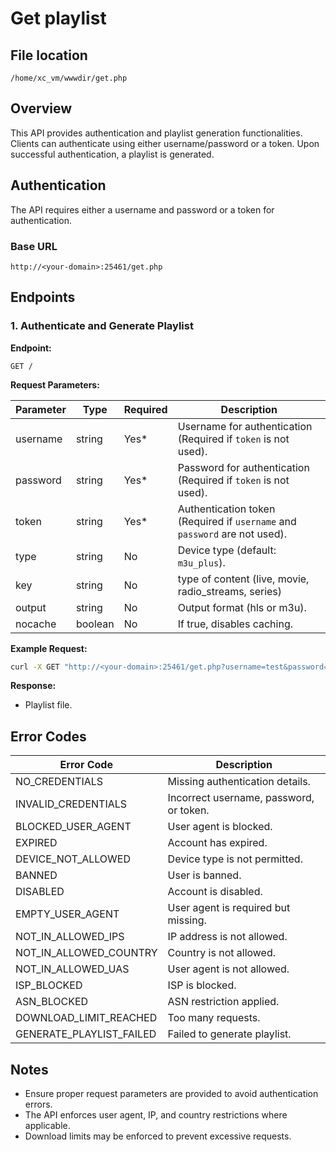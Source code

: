 # Get playlist

## File location
```
/home/xc_vm/wwwdir/get.php
```

## Overview
This API provides authentication and playlist generation functionalities. Clients can authenticate using either username/password or a token. Upon successful authentication, a playlist is generated.

## Authentication
The API requires either a username and password or a token for authentication.

### Base URL
```
http://<your-domain>:25461/get.php
```

## Endpoints

### 1. Authenticate and Generate Playlist
**Endpoint:**
```
GET /
```

**Request Parameters:**

| Parameter   | Type     | Required | Description |
|------------|----------|----------|-------------|
| username   | string   | Yes*     | Username for authentication (Required if `token` is not used). |
| password   | string   | Yes*     | Password for authentication (Required if `token` is not used). |
| token      | string   | Yes*     | Authentication token (Required if `username` and `password` are not used). |
| type       | string   | No       | Device type (default: `m3u_plus`). |
| key        | string   | No       | type of content (live, movie, radio_streams, series) |
| output     | string   | No       | Output format (hls or m3u). |
| nocache    | boolean  | No       | If true, disables caching. |


**Example Request:**
```sh
curl -X GET "http://<your-domain>:25461/get.php?username=test&password=test&type=m3u_plus&output=hls&key=live"
```

**Response:**
- Playlist file.

## Error Codes

| Error Code                 | Description |
|----------------------------|-------------|
| NO_CREDENTIALS             | Missing authentication details. |
| INVALID_CREDENTIALS        | Incorrect username, password, or token. |
| BLOCKED_USER_AGENT         | User agent is blocked. |
| EXPIRED                    | Account has expired. |
| DEVICE_NOT_ALLOWED         | Device type is not permitted. |
| BANNED                     | User is banned. |
| DISABLED                   | Account is disabled. |
| EMPTY_USER_AGENT           | User agent is required but missing. |
| NOT_IN_ALLOWED_IPS         | IP address is not allowed. |
| NOT_IN_ALLOWED_COUNTRY     | Country is not allowed. |
| NOT_IN_ALLOWED_UAS         | User agent is not allowed. |
| ISP_BLOCKED                | ISP is blocked. |
| ASN_BLOCKED                | ASN restriction applied. |
| DOWNLOAD_LIMIT_REACHED     | Too many requests. |
| GENERATE_PLAYLIST_FAILED   | Failed to generate playlist. |

## Notes
- Ensure proper request parameters are provided to avoid authentication errors.
- The API enforces user agent, IP, and country restrictions where applicable.
- Download limits may be enforced to prevent excessive requests.


